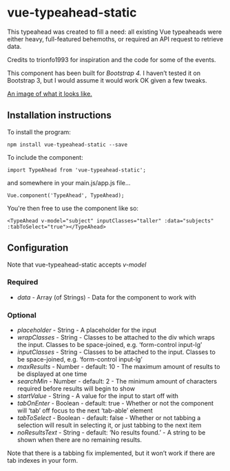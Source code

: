 # vue-typeahead-static

This typeahead was created to fill a need: all existing Vue typeaheads were either heavy, full-featured behemoths, or required an API request to retrieve data.

Credits to trionfo1993 for inspiration and the code for some of the events.

This component has been built for *Bootstrap 4.* I haven’t tested it on Bootstrap 3, but I would assume it would work OK given a few tweaks.

[An image of what it looks like.](https://gyazo.com/acaf451be6b03738539a96423e30ed92)

## Installation instructions

To install the program:

```
npm install vue-typeahead-static --save
```

To include the component:

```
import TypeAhead from 'vue-typeahead-static';
```
and somewhere in your main.js/app.js file...
```
Vue.component('TypeAhead', TypeAhead);
```

You're then free to use the component like so:
```
<TypeAhead v-model="subject" inputClasses="taller" :data="subjects" :tabToSelect="true"></TypeAhead>
```

## Configuration
Note that vue-typeahead-static accepts *v-model*

### Required
* *data* - Array (of Strings) - Data for the component to work with

### Optional
* *placeholder* - String - A placeholder for the input
* *wrapClasses* - String - Classes to be attached to the div which wraps the input. Classes to be space-joined, e.g. ‘form-control input-lg’
* *inputClasses* - String - Classes to be attached to the input. Classes to be space-joined, e.g. ‘form-control input-lg’
* *maxResults* - Number - default: 10 - The maximum amount of results to be displayed at one time
* *searchMin* - Number - default: 2 - The minimum amount of characters required before results will begin to show
* *startValue* - String - A value for the input to start off with
* *tabOnEnter* - Boolean - default: true - Whether or not the component will ‘tab’ off focus to the next ‘tab-able’ element
* *tabToSelect* - Boolean - default: false - Whether or not tabbing a selection will result in selecting it, or just tabbing to the next item
* *noResultsText* - String - default: ‘No results found.’ - A string to be shown when there are no remaining results.

Note that there is a tabbing fix implemented, but it won’t work if there are tab indexes in your form.